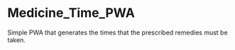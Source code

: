 # Medicine_Time_PWA
Simple PWA that generates the times that the prescribed remedies must be taken.
